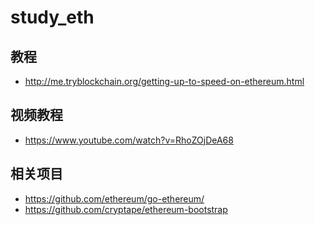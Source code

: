 # study_eth

## 教程
- http://me.tryblockchain.org/getting-up-to-speed-on-ethereum.html

## 视频教程
- https://www.youtube.com/watch?v=RhoZOjDeA68

## 相关项目
- https://github.com/ethereum/go-ethereum/
- https://github.com/cryptape/ethereum-bootstrap
